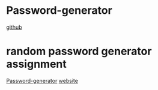 # Password-generator
[github](https://github.com/Nparson88/Password-generator)
# random password generator assignment
[Password-generator](file:///E:/Password-generator/index.html)
[website](https://nparson88.github.io/Password-generator/)
